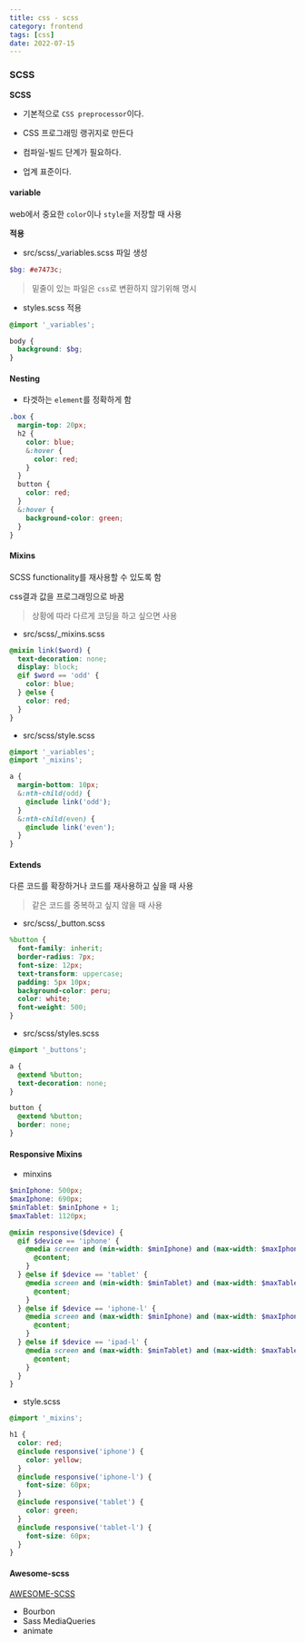 ```yaml
---
title: css - scss
category: frontend
tags: [css]
date: 2022-07-15
---
```


### SCSS

**SCSS**

- 기본적으로 `CSS preprocessor`이다.

- CSS 프로그래밍 랭귀지로 만든다

- 컴파일-빌드 단계가 필요하다.
- 업계 표준이다.

#### variable

web에서 중요한 `color`이나 `style`을 저장할 때 사용

**적용**

- src/scss/\_variables.scss 파일 생성

```scss
$bg: #e7473c;
```

> 밑줄이 있는 파일은 `css`로 변환하지 않기위해 명시

- styles.scss 적용

```scss
@import '_variables';

body {
  background: $bg;
}
```

#### Nesting

- 타겟하는 `element`를 정확하게 함

```scss
.box {
  margin-top: 20px;
  h2 {
    color: blue;
    &:hover {
      color: red;
    }
  }
  button {
    color: red;
  }
  &:hover {
    background-color: green;
  }
}
```

#### Mixins

SCSS functionality를 재사용할 수 있도록 함

css결과 값을 프로그래밍으로 바꿈

> 상황에 따라 다르게 코딩을 하고 싶으면 사용

- src/scss/\_mixins.scss

```scss
@mixin link($word) {
  text-decoration: none;
  display: block;
  @if $word == 'odd' {
    color: blue;
  } @else {
    color: red;
  }
}
```

- src/scss/style.scss

```scss
@import '_variables';
@import '_mixins';

a {
  margin-bottom: 10px;
  &:nth-child(odd) {
    @include link('odd');
  }
  &:nth-child(even) {
    @include link('even');
  }
}
```

#### Extends

다른 코드를 확장하거나 코드를 재사용하고 싶을 때 사용

> 같은 코드를 중복하고 싶지 않을 때 사용

- src/scss/\_button.scss

```scss
%button {
  font-family: inherit;
  border-radius: 7px;
  font-size: 12px;
  text-transform: uppercase;
  padding: 5px 10px;
  background-color: peru;
  color: white;
  font-weight: 500;
}
```

- src/scss/styles.scss

```scss
@import '_buttons';

a {
  @extend %button;
  text-decoration: none;
}

button {
  @extend %button;
  border: none;
}
```

#### Responsive Mixins

- minxins

```scss
$minIphone: 500px;
$maxIphone: 690px;
$minTablet: $minIphone + 1;
$maxTablet: 1120px;

@mixin responsive($device) {
  @if $device == 'iphone' {
    @media screen and (min-width: $minIphone) and (max-width: $maxIphone) {
      @content;
    }
  } @else if $device == 'tablet' {
    @media screen and (min-width: $minTablet) and (max-width: $maxTablet) {
      @content;
    }
  } @else if $device == 'iphone-l' {
    @media screen and (max-width: $minIphone) and (max-width: $maxIphone) and (orientation: landscape) {
      @content;
    }
  } @else if $device == 'ipad-l' {
    @media screen and (max-width: $minTablet) and (max-width: $maxTablet) and (orientation: landscape) {
      @content;
    }
  }
}
```

- style.scss

```scss
@import '_mixins';

h1 {
  color: red;
  @include responsive('iphone') {
    color: yellow;
  }
  @include responsive('iphone-l') {
    font-size: 60px;
  }
  @include responsive('tablet') {
    color: green;
  }
  @include responsive('tablet-l') {
    font-size: 60px;
  }
}
```

#### Awesome-scss

[AWESOME-SCSS](https://github.com/colourgarden/awesome-scss)

- Bourbon
- Sass MediaQueries
- animate
